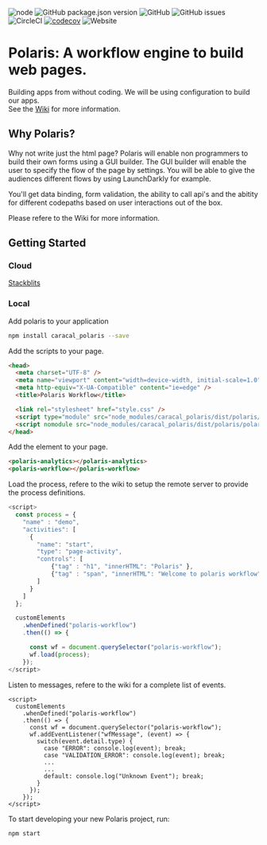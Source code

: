 ![node](https://img.shields.io/node/v/@stencil/core)
![GitHub package.json version](https://img.shields.io/github/package-json/v/Caracal-IT/polaris)
![GitHub](https://img.shields.io/github/license/Caracal-IT/polaris)
![GitHub issues](https://img.shields.io/github/issues/Caracal-IT/polaris)
![CircleCI](https://img.shields.io/circleci/build/github/Caracal-IT/polaris)
[![codecov](https://codecov.io/gh/Caracal-IT/polaris/branch/master/graph/badge.svg)](https://codecov.io/gh/Caracal-IT/polaris)
![Website](https://img.shields.io/website?url=https%3A%2F%2Fcaracal-it.github.io%2Fpolaris)

# Polaris: A workflow engine to build web pages.
Building apps from without coding. We will be using configuration to build our apps.  
See the [Wiki](https://github.com/Caracal-IT/polaris/wiki) for more information.

## Why Polaris?
Why not write just the html page? 
Polaris will enable non programmers to build their own forms using a GUI builder.
The GUI builder will enable the user to specify the flow of the page by settings. 
You will be able to give the audiences different flows by using LaunchDarkly for example.

You'll get data binding, form validation, the ability to call api's and the abitity for different codepaths based 
on user interactions out of the box. 
 
Please refere to the Wiki for more information.

## Getting Started

### Cloud

[Stackblits](https://stackblitz.com/edit/typescript-polaris-wf?embed=1&file=index.html)

### Local
Add polaris to your application

```bash
npm install caracal_polaris --save
```

Add the scripts to your page.

```html
<head>
  <meta charset="UTF-8" />
  <meta name="viewport" content="width=device-width, initial-scale=1.0" />
  <meta http-equiv="X-UA-Compatible" content="ie=edge" />
  <title>Polaris Workflow</title>

  <link rel="stylesheet" href="style.css" />
  <script type="module" src="node_modules/caracal_polaris/dist/polaris/polaris.esm.js"></script>
  <script nomodule src="node_modules/caracal_polaris/dist/polaris/polaris.js"></script>
</head>
```

Add the element to your page.

```html
<polaris-analytics></polaris-analytics>
<polaris-workflow></polaris-workflow>
```
Load the process, refere to the wiki to setup the remote server to provide the process definitions.

```javascript
<script>
  const process = {
    "name" : "demo",
    "activities": [
      {
        "name": "start",
        "type": "page-activity",            
        "controls": [
            {"tag" : "h1", "innerHTML": "Polaris" },
            {"tag" : "span", "innerHTML": "Welcome to polaris workflow" }                    
        ]        
      }
    ]
  };

  customElements
    .whenDefined("polaris-workflow")
    .then(() => {

      const wf = document.querySelector("polaris-workflow");
      wf.load(process);
    });
</script>
```

Listen to messages, refere to the wiki for a complete list of events.

```tsx
<script>
  customElements
    .whenDefined("polaris-workflow")
    .then(() => {
      const wf = document.querySelector("polaris-workflow");
      wf.addEventListener("wfMessage", (event) => {
        switch(event.detail.type) {
          case "ERROR": console.log(event); break;
          case "VALIDATION_ERROR": console.log(event); break;
          ...
          ...
          default: console.log("Unknown Event"); break;
        }
      });
    });
</script>
```

To start developing your new Polaris project, run:

```bash
npm start
```
